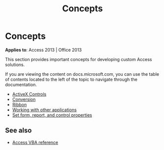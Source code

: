 ﻿---
title: Concepts
TOCTitle: Concepts
ms:assetid: 4fbb1a86-1cfb-4ba7-b67f-f75d7a31ec9c
ms:mtpsurl: https://msdn.microsoft.com/library/Mt346017(v=office.15)
ms:contentKeyID: 67946324
ms.date: 09/18/2015
mtps_version: v=office.15
---

# Concepts

**Applies to**: Access 2013 | Office 2013

This section provides important concepts for developing custom Access solutions.

If you are viewing the content on docs.microsoft.com, you can use the table of contents located to the left of the topic to navigate through the documentation.

- [ActiveX Controls](access-desktop-database-reference/activex-controls-access.md)
- [Conversion](conversion.md)
- [Ribbon](ribbon.md)
- [Working with other applications](working-with-other-applications-access.md)
- [Set form, report, and control properties](set-form-report-and-control-properties.md)

## See also

- [Access VBA reference](https://docs.microsoft.com/office/vba/api/overview/access)

